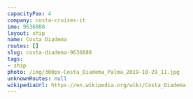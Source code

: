 ```yaml
---
capacityPax: 4
company: costa-cruises-it
imo: 9636888
layout: ship
name: Costa Diadema
routes: []
slug: costa-diadema-9636888
tags:
- ship
photo: /img/300px-Costa_Diadema_Palma_2019-10-29_11.jpg
unknownRoutes: null
wikipediaUrl: https://en.wikipedia.org/wiki/Costa_Diadema
---
```

